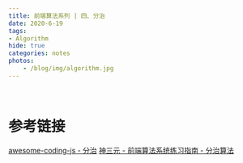 ```yaml
---
title: 前端算法系列 | 四、分治
date: 2020-6-19
tags: 
- Algorithm
hide: true
categories: notes
photos:
    - /blog/img/algorithm.jpg
---
```


<br>
<!--more-->











# 参考链接

[awesome-coding-js - 分治](http://www.conardli.top/docs/algorithm/%E5%88%86%E6%B2%BB/%E6%95%B0%E7%BB%84%E4%B8%AD%E7%9A%84%E9%80%86%E5%BA%8F%E5%AF%B9.html)
[神三元 - 前端算法系统练习指南 - 分治算法](http://47.98.159.95/leetcode-js/merge/pow.html)
